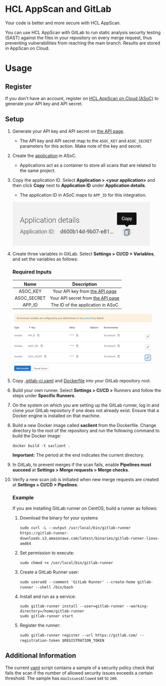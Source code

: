 # HCL AppScan and GitLab
Your code is better and more secure with HCL AppScan.

You can use HCL AppScan with GitLab to run static analysis security testing (SAST) against the files in your repository on every merge request, thus preventing vulnerabilities from reaching the main branch. Results are stored in AppScan on Cloud.

# Usage
## Register
If you don't have an account, register on [HCL AppScan on Cloud (ASoC)](https://www.hcltechsw.com/appscan/codesweep-for-github) to generate your API key and API secret.

## Setup
1. Generate your API key and API secret on [the API page](https://cloud.appscan.com/main/settings).
   - The API key and API secret map to the `ASOC_KEY` and `ASOC_SECRET` parameters for this action. Make note of the key and secret.
   
2. Create the [application](https://help.hcltechsw.com/appscan/ASoC/ent_create_application.html) in ASoC. 
   - Applications act as a container to store all scans that are related to the same project.
   
3. Copy the application ID. Select **Application >** **&lt;your application&gt;** and then click **Copy** next to **Application ID** under **Application details**.
   - The application ID in ASoC maps to `APP_ID` for this integration.
   
   ![APP_ID](https://github.com/HCL-TECH-SOFTWARE/appscan-gitlab-integration/blob/main/img/appid.png)

4. Create three variables in GitLab. Select **Settings > CI/CD > Variables**, and set the variables as follows:

   ### Required Inputs
   | Name |   Description    |
   |    :---:    |    :---:    |
   | ASOC_KEY | Your API key from [the API page](https://cloud.appscan.com/main/settings) |
   | ASOC_SECRET | Your API secret from [the API page](https://cloud.appscan.com/main/settings) |
   | APP_ID | The ID of the application in ASoC |
   
   ![variables](https://github.com/HCL-TECH-SOFTWARE/appscan-gitlab-integration/blob/main/img/variables.png)

5. Copy [.gitlab-ci.yaml](https://github.com/HCL-TECH-SOFTWARE/appscan-gitlab-integration/blob/main/.gitlab-ci.yaml) and [Dockerfile](https://github.com/HCL-TECH-SOFTWARE/appscan-gitlab-integration/blob/main/Dockerfile) into your GitLab repository root.

6. Build your own runner. Select **Settings > CI/CD >** Runners and follow the steps under **Specific Runners**.

7. On the system on which you are setting up the GitLab runner, log in and clone your GitLab repository if one does not already exist. Ensure that a Docker engine is installed on that machine.

8. Build a new Docker image called **saclient** from the Dockerfile. Change directory to the root of the repository and run the following command to build the Docker image:

   `docker build -t saclient .`
   
   **Important:** The period at the end indicates the current directory.
   
9. In GitLab, to prevent merges if the scan fails, enable **Pipelines must succeed** at **Settings > Merge requests > Merge checks**.

10. Verify a new scan job is initiated when new merge requests are created at **Settings > CI/CD > Pipelines**.

    ### Example
    
    If you are installing GitLab runner on CentOS, build a runner as follows:
    
    1. Download the binary for your systems
    
       `sudo curl -L --output /usr/local/bin/gitlab-runner https://gitlab-runner-downloads.s3.amazonaws.com/latest/binaries/gitlab-runner-linux-amd64`
    
    2. Set permission to execute:
    
       `sudo chmod +x /usr/local/bin/gitlab-runner`
    
    3. Create a GitLab Runner user:
    
       `sudo useradd --comment 'GitLab Runner' --create-home gitlab-runner --shell /bin/bash`
    
    4. Install and run as a service:
    
       ```
       sudo gitlab-runner install --user=gitlab-runner --working-directory=/home/gitlab-runner 
       sudo gitlab-runner start
       ```
    
    5. Register the runner:

       `sudo gitlab-runner register --url https://gitlab.com/ --registration-token $REGISTRATION_TOKEN`
       
## Additional Information
The current [yaml](https://github.com/HCL-TECH-SOFTWARE/appscan-gitlab-integration/blob/main/.gitlab-ci.yaml) script contains a sample of a security policy check that fails the scan if the number of allowed security issues exceeds a certain threshold. The sample has `maxIssuesAllowed` set to `200`.
